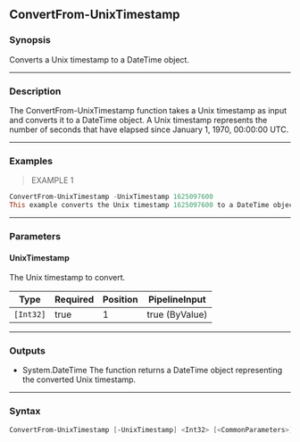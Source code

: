 ConvertFrom-UnixTimestamp
-------------------------

### Synopsis
Converts a Unix timestamp to a DateTime object.

---

### Description

The ConvertFrom-UnixTimestamp function takes a Unix timestamp as input and converts it to a DateTime object. 
A Unix timestamp represents the number of seconds that have elapsed since January 1, 1970, 00:00:00 UTC.

---

### Examples
> EXAMPLE 1

```PowerShell
ConvertFrom-UnixTimestamp -UnixTimestamp 1625097600
This example converts the Unix timestamp 1625097600 to a DateTime object.
```

---

### Parameters
#### **UnixTimestamp**
The Unix timestamp to convert.

|Type     |Required|Position|PipelineInput |
|---------|--------|--------|--------------|
|`[Int32]`|true    |1       |true (ByValue)|

---

### Outputs
* System.DateTime
The function returns a DateTime object representing the converted Unix timestamp.

---

### Syntax
```PowerShell
ConvertFrom-UnixTimestamp [-UnixTimestamp] <Int32> [<CommonParameters>]
```
